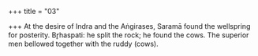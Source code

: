 +++
title = "03"

+++
At the desire of Indra and the Aṅgirases, Saramā found the wellspring  for posterity.
Br̥haspati: he split the rock; he found the cows. The superior men
bellowed together with the ruddy (cows).